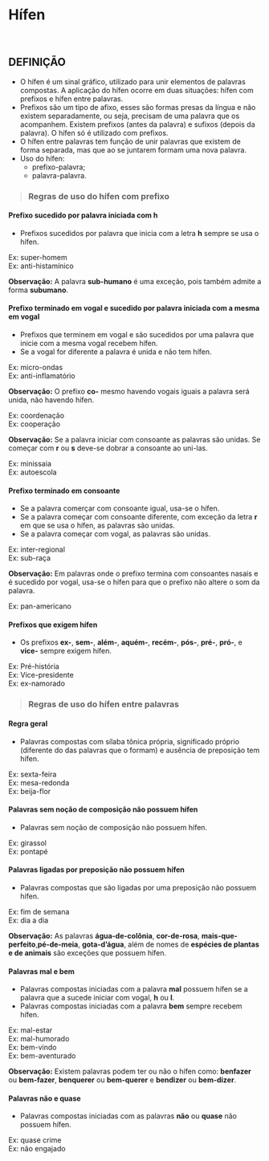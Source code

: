 # Hífen

<br>

## DEFINIÇÃO
* O hífen é um sinal gráfico, utilizado para unir elementos de palavras compostas. A aplicação do hífen ocorre em duas situações: hífen com prefixos e hífen entre palavras.
* Prefixos são um tipo de afixo, esses são formas presas da língua e não existem separadamente, ou seja, precisam de uma palavra que os acompanhem. Existem prefixos (antes da palavra) e sufixos (depois da palavra). O hífen só é utilizado com prefixos.
* O hífen entre palavras tem função de unir palavras que existem de forma separada, mas que ao se juntarem formam uma nova palavra.
* Uso do hífen:
  - prefixo-palavra;
  - palavra-palavra.

> ### Regras de uso do hífen com prefixo

#### Prefixo sucedido por palavra iniciada com h
* Prefixos sucedidos por palavra que inicia com a letra **h** sempre se usa o hífen.

Ex: super-homem  
Ex: anti-histamínico  

**Observação:** A palavra **sub-humano** é uma exceção, pois também admite a forma **subumano**.

#### Prefixo terminado em vogal e sucedido por palavra iniciada com a mesma em vogal
* Prefixos que terminem em vogal e são sucedidos por uma palavra que inicie com a mesma vogal recebem hífen. 
* Se a vogal for diferente a palavra é unida e não tem hífen.

Ex: micro-ondas  
Ex: anti-inflamatório  

**Observação:** O prefixo **co-** mesmo havendo vogais iguais a palavra será unida, não havendo hífen.

Ex: coordenação  
Ex: cooperação  

**Observação:** Se a palavra iniciar com consoante as palavras são unidas. Se começar com **r** ou **s** deve-se dobrar a consoante ao uni-las.

Ex: minissaia  
Ex: autoescola

#### Prefixo terminado em consoante
* Se a palavra comerçar com consoante igual, usa-se o hífen.
* Se a palavra começar com consoante diferente, com exceção da letra **r** em que se usa o hífen, as palavras são unidas.
* Se a palavra começar com vogal, as palavras são unidas.

Ex: inter-regional  
Ex: sub-raça  

**Observação:** Em palavras onde o prefixo termina com consoantes nasais e é sucedido por vogal, usa-se o hífen para que o prefixo não altere o som da palavra.

Ex: pan-americano  

#### Prefixos que exigem hífen
* Os prefixos **ex-**, **sem-**, **além-**, **aquém-**, **recém-**, **pós-**, **pré-**, **pró-**, e **vice-** sempre exigem hífen.

Ex: Pré-história  
Ex: Vice-presidente  
Ex: ex-namorado  

> ### Regras de uso do hífen entre palavras

#### Regra geral
* Palavras compostas com sílaba tônica própria, significado próprio (diferente do das palavras que o formam) e ausência de preposição tem hífen.

Ex: sexta-feira  
Ex: mesa-redonda  
Ex: beija-flor  

#### Palavras sem noção de composição não possuem hífen
* Palavras sem noção de composição não possuem hífen.

Ex: girassol  
Ex: pontapé  

#### Palavras ligadas por preposição não possuem hífen
* Palavras compostas que são ligadas por uma preposição não possuem hífen.

Ex: fim de semana  
Ex: dia a dia

**Observação:** As palavras **água-de-colônia**, **cor-de-rosa**, **mais-que-perfeito**,**pé-de-meia**, **gota-d’água**, além de nomes de **espécies de plantas e de animais** são exceções que possuem hífen.

#### Palavras mal e bem
* Palavras compostas iniciadas com a palavra **mal** possuem hífen se a palavra que a sucede iniciar com vogal, **h** ou **l**.
* Palavras compostas iniciadas com a palavra **bem** sempre recebem hífen.

Ex: mal-estar  
Ex: mal-humorado  
Ex: bem-vindo  
Ex: bem-aventurado  

**Observação:** Existem palavras podem ter ou não o hífen como: **benfazer** ou **bem-fazer**, **benquerer** ou **bem-querer** e **bendizer** ou **bem-dizer**.

#### Palavras não e quase
* Palavras compostas iniciadas com as palavras **não** ou **quase** não possuem hífen.

Ex: quase crime  
Ex: não engajado